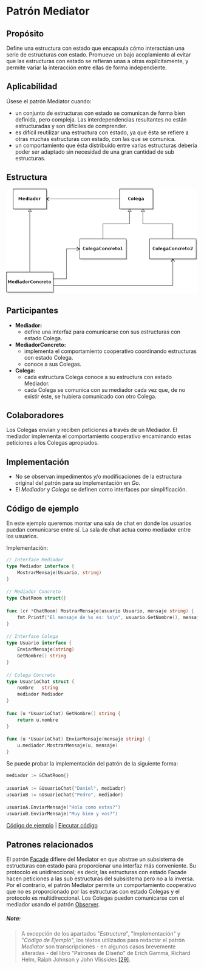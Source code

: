 # Patrón Mediator

## Propósito

Define una estructura con estado que encapsula cómo interactúan una serie de estructuras con estado. Promueve un bajo acoplamiento al evitar que las estructuras con estado se refieran unas a otras explícitamente, y permite variar la interacción entre ellas de forma independiente.

## Aplicabilidad

Úsese el patrón Mediator cuando:
* un conjunto de estructuras con estado se comunican de forma bien definida, pero compleja. Las interdependencias resultantes no están estructuradas y son difíciles de comprender.
* es difícil reutilizar una estructura con estado, ya que ésta se refiere a otras muchas estructuras con estado, con las que se comunica.
* un comportamiento que ésta distribuido entre varias estructuras debería poder ser adaptado sin necesidad de una gran cantidad de sub estructuras.

## Estructura

![](/assets/uml/mediator.png)

## Participantes

* **Mediador:**
  * define una interfaz para comunicarse con sus estructuras con estado Colega.
* **MediadorConcreto:**
  * implementa el comportamiento cooperativo coordinando estructuras con estado Colega.
  * conoce a sus Colegas.
* **Colega:**
  * cada estructura Colega conoce a su estructura con estado Mediador.
  * cada Colega se comunica con su mediador cada vez que, de no existir éste, se hubiera comunicado con otro Colega.

## Colaboradores

Los Colegas envían y reciben peticiones a través de un Mediador. El mediador implementa el comportamiento cooperativo encaminando estas peticiones a los Colegas apropiados.

## Implementación

- No se observan impedimentos y/o modificaciones de la estructura original del patrón para su implementación en _Go_.
- El _Mediador_ y _Colega_ se definen como interfaces por simplificación.

## Código de ejemplo

En este ejemplo queremos montar una sala de chat en donde los usuarios puedan comunicarse entre sí. La sala de chat actua como mediador entre los usuarios.

Implementación:

```go
// Interface Mediador
type Mediador interface {
    MostrarMensaje(Usuario, string)
}

// Mediador Concreto
type ChatRoom struct{}

func (cr *ChatRoom) MostrarMensaje(usuario Usuario, mensaje string) {
    fmt.Printf("El mensaje de %s es: %s\n", usuario.GetNombre(), mensaje)
}

// Interface Colega
type Usuario interface {
    EnviarMensaje(string)
    GetNombre() string
}

// Colega Concreto
type UsuarioChat struct {
    nombre   string
    mediador Mediador
}

func (u *UsuarioChat) GetNombre() string {
    return u.nombre
}

func (u *UsuarioChat) EnviarMensaje(mensaje string) {
    u.mediador.MostrarMensaje(u, mensaje)
}
```

Se puede probar la implementación del patrón de la siguiente forma:

```go
mediador := &ChatRoom{}

usuarioA := &UsuarioChat{"Daniel", mediador}
usuarioB := &UsuarioChat{"Pedro", mediador}

usuarioA.EnviarMensaje("Hola como estas?")
usuarioB.EnviarMensaje("Muy bien y vos?")
```

[Código de ejemplo](https://github.com/danielspk/designpatternsingo/tree/master/patrones/comportamiento/mediator) | [Ejecutar código](https://play.golang.org/p/PWO1HBJYjPx)

## Patrones relacionados

El patrón [Facade](/patrones/estructurales/facade.md) difiere del Mediator en que abstrae un subsistema de estructuras con estado para proporcionar una interfaz más conveniente. Su protocolo es unidireccional; es decir, las estructuras con estado Facade hacen peticiones a las sub estructuras del subsistema pero no a la inversa. Por el contrario, el patrón Mediator permite un comportamiento cooperativo que no es proporcionado por las estructuras con estado Colegas y el protocolo es multidireccional.
Los Colegas pueden comunicarse con el mediador usando el patrón [Observer](/patrones/comportamiento/observer.md).

##### Nota:
> A excepción de los apartados "_Estructura_", "Implementación" y "_Código de Ejemplo_", los téxtos utilizados para redactar el patrón _Mediator_ son transcripciones - en algunos casos brevemente alteradas - del libro "Patrones de Diseño" de Erich Gamma, Richard Helm, Ralph Johnson y John Vlissides [\[29\]](/recursos.md).
